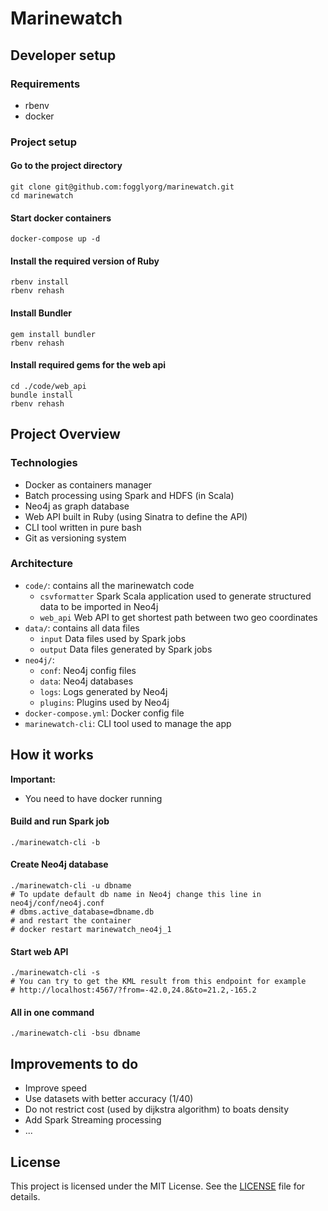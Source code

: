 # Marinewatch

## Developer setup

### Requirements

- rbenv
- docker

### Project setup

#### Go to the project directory

    git clone git@github.com:fogglyorg/marinewatch.git
    cd marinewatch

#### Start docker containers

    docker-compose up -d

#### Install the required version of Ruby

    rbenv install
    rbenv rehash

#### Install Bundler

    gem install bundler
    rbenv rehash

#### Install required gems for the web api
    cd ./code/web_api
    bundle install
    rbenv rehash


## Project Overview

### Technologies

- Docker as containers manager
- Batch processing using Spark and HDFS (in Scala)
- Neo4j as graph database
- Web API built in Ruby (using Sinatra to define the API)
- CLI tool written in pure bash
- Git as versioning system

### Architecture

- `code/`: contains all the marinewatch code
  - `csvformatter` Spark Scala application used to generate structured data to be imported in Neo4j
  - `web_api` Web API to get shortest path between two geo coordinates
- `data/`: contains all data files
  - `input` Data files used by Spark jobs
  - `output` Data files generated by Spark jobs
- `neo4j/`:
  - `conf`: Neo4j config files
  - `data`: Neo4j databases
  - `logs`: Logs generated by Neo4j
  - `plugins`: Plugins used by Neo4j
- `docker-compose.yml`: Docker config file
- `marinewatch-cli`: CLI tool used to manage the app

## How it works

**Important:**

- You need to have docker running

#### Build and run Spark job

    ./marinewatch-cli -b

#### Create Neo4j database

    ./marinewatch-cli -u dbname
    # To update default db name in Neo4j change this line in neo4j/conf/neo4j.conf
    # dbms.active_database=dbname.db
    # and restart the container
    # docker restart marinewatch_neo4j_1

#### Start web API

    ./marinewatch-cli -s
    # You can try to get the KML result from this endpoint for example
    # http://localhost:4567/?from=-42.0,24.8&to=21.2,-165.2

#### All in one command

    ./marinewatch-cli -bsu dbname

## Improvements to do

- Improve speed
- Use datasets with better accuracy (1/40)
- Do not restrict cost (used by dijkstra algorithm) to boats density
- Add Spark Streaming processing
- ...

## License

This project is licensed under the MIT License. See the [LICENSE](LICENSE) file for details.
